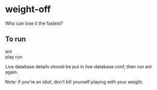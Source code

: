weight-off
==========

Who can lose it the fastest?

To run
------

ant  
play run

Live database details should be put in live-database.conf, then run ant again.

Note: if you're an idiot, don't kill yourself playing with your weight.

